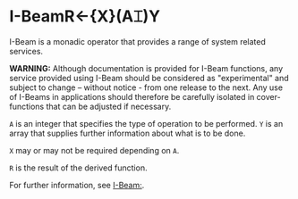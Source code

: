 



<h1 class="heading"><span class="name">I-Beam</span><span class="command">R←{X}(A⌶)Y</span></h1>

I-Beam is a monadic operator that provides a range of system related services.


**WARNING:** Although documentation is provided for I-Beam functions, any service provided using I-Beam should be considered as "experimental" and subject to change – without notice - from one release to the next. Any use of I-Beams in applications should therefore be carefully isolated in cover-functions that can be adjusted if necessary.


`A` is an integer that specifies the type of operation to be performed. `Y` is an array that supplies further information about what is to be done.


`X` may or may not be required depending on `A`.


`R` is the result of the derived function.


For further information, see [I-Beam:](../../the-i-beam-operator/i-beam.md).



